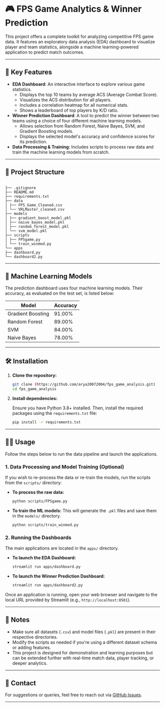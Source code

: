 # 🎮 FPS Game Analytics & Winner Prediction

This project offers a complete toolkit for analyzing competitive FPS game data. It features an exploratory data analysis (EDA) dashboard to visualize player and team statistics, alongside a machine learning-powered application to predict match outcomes.

---

## 🚀 Key Features

- **EDA Dashboard**: An interactive interface to explore various game statistics.
  - Displays the top 10 teams by average ACS (Average Combat Score).
  - Visualizes the ACS distribution for all players.
  - Includes a correlation heatmap for all numerical stats.
  - Shows a leaderboard of top players by K/D ratio.
- **Winner Prediction Dashboard**: A tool to predict the winner between two teams using a choice of four different machine learning models.
  - Allows selection from Random Forest, Naive Bayes, SVM, and Gradient Boosting models.
  - Displays the selected model's accuracy and confidence scores for its prediction.
- **Data Processing & Training**: Includes scripts to process raw data and train the machine learning models from scratch.

---

## 📂 Project Structure

```

├── .gitignore
├── README.md
├── requirements.txt
├── data
│ ├── FPS_Game_Cleaned.csv
│ └── VRLMaster_cleaned.csv
├── models
│ ├── gradient_boost_model.pkl
│ ├── naive_bayes_model.pkl
│ ├── random_forest_model.pkl
│ └── svm_model.pkl
├── scripts
│ ├── FPSgame.py
│ └── train_winmod.py
└── apps
├── dashboard.py
└── dashboard2.py

```

---

## 🤖 Machine Learning Models

The prediction dashboard uses four machine learning models. Their accuracy, as evaluated on the test set, is listed below:

| Model              | Accuracy |
|-------------------|----------|
| Gradient Boosting | 91.00%   |
| Random Forest     | 89.00%   |
| SVM               | 84.00%   |
| Naive Bayes       | 78.00%   |

---

## 🛠️ Installation

1. **Clone the repository:**
   ```bash
   git clone (https://github.com/arya20072004/fps_game_analysis.git)
   cd fps_game_analysis
   ```

2. **Install dependencies:**

   Ensure you have Python 3.8+ installed. Then, install the required packages using the `requirements.txt` file:

   ```bash
   pip install -r requirements.txt
   ```

---

## 🏃‍♀️ Usage

Follow the steps below to run the data pipeline and launch the applications.

### 1. Data Processing and Model Training (Optional)

If you wish to re-process the data or re-train the models, run the scripts from the `scripts/` directory:

- **To process the raw data:**
  ```bash
  python scripts/FPSgame.py
  ```

- **To train the ML models:**
  This will generate the `.pkl` files and save them in the `models/` directory.

  ```bash
  python scripts/train_winmod.py
  ```

### 2. Running the Dashboards

The main applications are located in the `apps/` directory.

- **To launch the EDA Dashboard:**
  ```bash
  streamlit run apps/dashboard.py
  ```

- **To launch the Winner Prediction Dashboard:**
  ```bash
  streamlit run apps/dashboard2.py
  ```

Once an application is running, open your web browser and navigate to the local URL provided by Streamlit (e.g., `http://localhost:8501`).

---

## 📌 Notes

- Make sure all datasets (`.csv`) and model files (`.pkl`) are present in their respective directories.
- Modify the scripts as needed if you're using a different dataset schema or adding features.
- This project is designed for demonstration and learning purposes but can be extended further with real-time match data, player tracking, or deeper analytics.

---

## 📧 Contact

For suggestions or queries, feel free to reach out via [GitHub Issues](https://github.com/your-username/your-repo-name/issues).

---
